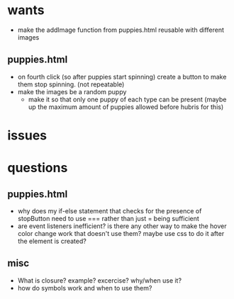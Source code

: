 # wants
- make the addImage function from puppies.html reusable with different images
## puppies.html
- on fourth click (so after puppies start spinning) create a button to make them stop spinning. (not repeatable)
- make the images be a random puppy 
    - make it so that only one puppy of each type can be present (maybe up the maximum amount of puppies allowed before hubris for this)

# issues

# questions

## puppies.html
- why does my if-else statement that checks for the presence of stopButton need to use === rather than just = being sufficient
- are event listeners inefficient? is there any other way to make the hover color change work that doesn't use them? maybe use 
  css to do it after the element is created?

## misc
- What is closure? example? excercise? why/when use it?
- how do symbols work and when to use them?